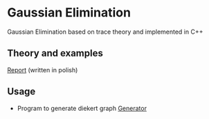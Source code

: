 # Gaussian Elimination
Gaussian Elimination based on trace theory and implemented in C++

## Theory and examples 
[Report](https://github.com/xMOROx/Gaussian-Elimination/blob/main/Gaussian_Elimination.pdf) (written in polish)

## Usage 
- Program to generate diekert graph [Generator](https://github.com/xMOROx/Gaussian-Elimination/blob/main/gauss_diekert.py)
